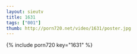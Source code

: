 ```yaml
--- 
layout: sieutv
title: 1631
tags: ["001"]
thumb: http://porn720.net/video/1631/poster.jpg
---
```

{% include porn720 key="1631" %} 
